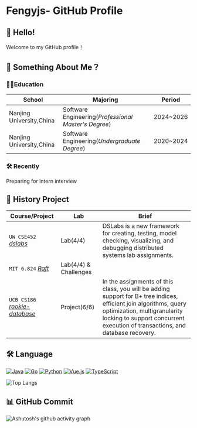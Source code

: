 # Fengyjs- GitHub Profile

## 👋 Hello!

Welcome to my GitHub profile！

## 🤧 Something About Me？

### 🧑‍🎓Education

| School                   | Majoring                                             | Period    |
| ------------------------ | ---------------------------------------------------- | --------- |
| Nanjing University,China | Software Engineering(*Professional Master's Degree*) | 2024~2026 |
| Nanjing University,China | Software Engineering(*Undergraduate Degree*)         | 2020~2024 |

### 🛠️ Recently

Preparing for intern interview

## 💼 History Project

| Course/Project                                               | Lab                   | Brief                                                        |
| ------------------------------------------------------------ | --------------------- | ------------------------------------------------------------ |
| `UW CSE452` [*dslabs*](https://github.com/Fengryjs/UW-dslabs) | Lab(4/4)              | DSLabs is a new framework for creating, testing, model checking, visualizing, and debugging distributed systems lab assignments. |
| `MIT 6.824` [*Raft*](https://github.com/Fengryjs/MIT6.824-Raft) | Lab(4/4) & Challenges |                                                              |
| `UCB CS186` [*rookie-database*](https://github.com/Fengryjs/UCB-cs186-sp24) | Project(6/6)          | In the assignments of this class, you will be adding support for B+ tree indices, efficient join algorithms, query optimization, multigranularity locking to support concurrent execution of transactions, and database recovery. |

## 🛠️ Language

[![Java](https://img.shields.io/badge/Java-%23ED8B00?logo=java&logoColor=white)](https://www.oracle.com/java/) [![Go](https://img.shields.io/badge/GoLang-%2300ADD8?logo=go&logoColor=white)](https://go.dev/) [![Python](https://img.shields.io/badge/Python-%233776AB?logo=python&logoColor=white)](https://www.python.org/)  [![Vue.js](https://img.shields.io/badge/Vue.js-%234FC08D.svg?&logo=Vue.js&logoColor=white)](https://vuejs.org/) [![TypeScript](https://img.shields.io/badge/TypeScript-%23007ACC?logo=typescript&logoColor=white)](https://www.typescriptlang.org/)

![Top Langs](https://github-readme-stats.vercel.app/api/top-langs/?count_private=true&username=Fengryjs&layout=compact&exclude_repo=Twin_Cities_Chronicles&hide_border=true&show_icons=true)

## 📊 GitHub Commit

![Ashutosh's github activity graph](https://github-readme-activity-graph.vercel.app/graph?username=Fengryjs&theme=dracula&count_private=true)

